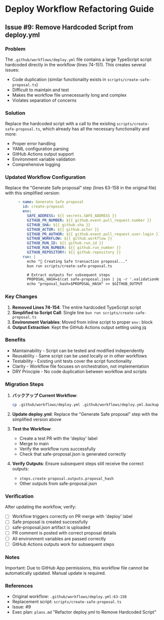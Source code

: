 # Deploy Workflow Refactoring Guide

## Issue #9: Remove Hardcoded Script from deploy.yml

### Problem
The `.github/workflows/deploy.yml` file contains a large TypeScript script hardcoded directly in the workflow (lines 74-151). This creates several issues:
- Code duplication (similar functionality exists in `scripts/create-safe-proposal.ts`)
- Difficult to maintain and test
- Makes the workflow file unnecessarily long and complex
- Violates separation of concerns

### Solution
Replace the hardcoded script with a call to the existing `scripts/create-safe-proposal.ts`, which already has all the necessary functionality and more:
- Proper error handling
- YAML configuration parsing
- GitHub Actions output support
- Environment variable validation
- Comprehensive logging

### Updated Workflow Configuration

Replace the "Generate Safe proposal" step (lines 63-158 in the original file) with this simplified version:

```yaml
      - name: Generate Safe proposal
        id: create-proposal
        env:
          SAFE_ADDRESS: ${{ secrets.SAFE_ADDRESS }}
          GITHUB_PR_NUMBER: ${{ github.event.pull_request.number }}
          GITHUB_SHA: ${{ github.sha }}
          GITHUB_ACTOR: ${{ github.actor }}
          GITHUB_PR_AUTHOR: ${{ github.event.pull_request.user.login }}
          GITHUB_WORKFLOW: ${{ github.workflow }}
          GITHUB_RUN_ID: ${{ github.run_id }}
          GITHUB_RUN_NUMBER: ${{ github.run_number }}
          GITHUB_REPOSITORY: ${{ github.repository }}
        run: |
          echo "🔐 Creating Safe transaction proposal..."
          bun run scripts/create-safe-proposal.ts

          # Extract outputs for subsequent steps
          PROPOSAL_HASH=$(cat safe-proposal.json | jq -r '.validationHash')
          echo "proposal_hash=$PROPOSAL_HASH" >> $GITHUB_OUTPUT
```

### Key Changes

1. **Removed Lines 74-154**: The entire hardcoded TypeScript script
2. **Simplified to Script Call**: Single line `bun run scripts/create-safe-proposal.ts`
3. **Environment Variables**: Moved from inline script to proper `env:` block
4. **Output Extraction**: Kept the GitHub Actions output setting using jq

### Benefits

- Maintainability - Script can be tested and modified independently
- Reusability - Same script can be used locally or in other workflows
- Testability - Existing unit tests cover the script functionality
- Clarity - Workflow file focuses on orchestration, not implementation
- DRY Principle - No code duplication between workflow and scripts

### Migration Steps

1. **バックアップ Current Workflow**:
   ```bash
   cp .github/workflows/deploy.yml .github/workflows/deploy.yml.backup
   ```

2. **Update deploy.yml**:
   Replace the "Generate Safe proposal" step with the simplified version above

3. **Test the Workflow**:
   - Create a test PR with the 'deploy' label
   - Merge to main
   - Verify the workflow runs successfully
   - Check that safe-proposal.json is generated correctly

4. **Verify Outputs**:
   Ensure subsequent steps still receive the correct outputs:
   - `steps.create-proposal.outputs.proposal_hash`
   - Other outputs from safe-proposal.json

### Verification

After updating the workflow, verify:

- [ ] Workflow triggers correctly on PR merge with 'deploy' label
- [ ] Safe proposal is created successfully
- [ ] safe-proposal.json artifact is uploaded
- [ ] PR comment is posted with correct proposal details
- [ ] All environment variables are passed correctly
- [ ] GitHub Actions outputs work for subsequent steps

### Notes

Important: Due to GitHub App permissions, this workflow file cannot be automatically updated. Manual update is required.

### References

- Original workflow: `.github/workflows/deploy.yml:63-158`
- Replacement script: `scripts/create-safe-proposal.ts`
- Issue: #9
- Exec plan: `plans.md` "Refactor deploy.yml to Remove Hardcoded Script"
